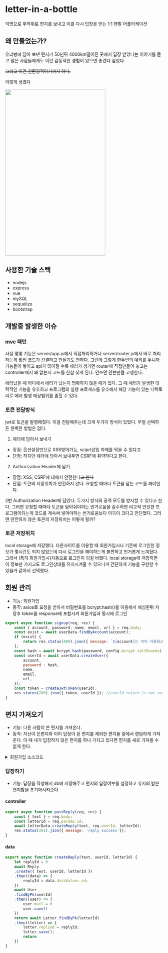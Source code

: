 # letter-in-a-bottle

익명으로 무작위로 편지를 보내고 이를 다시 답장을 받는 1:1 펜팔 어플리케이션

## 왜 만들었는가?
유리병에 담아 보낸 편지가 50년뒤 4000km떨어진 곳에서 답장 받았다는 이야기를 듣고
많은 사람들에게도 이런 감동적인 경험이 있으면 좋겠다 싶었다.

~~그리고 이건 친환경적이기까지 하다.~~



이렇게 생겼다


<img src="https://user-images.githubusercontent.com/71825628/143171154-bfd8954b-844b-4ffa-a4ea-a8bc10d10dd1.jpeg"  width="320" height="530">

## 사용한 기술 스택
- nodejs
- express
- vue
- mySQL
- sequelize
- bootstrap

## 개발중 발생한 이슈
### mvc 패턴
사실 몇몇 기능은 server/app.js에서 직접처리하거나
server/router.js에서 바로 처리하는게 훨씬 코드가 간결하고 만들기도 편하다.
그런데 그렇게 한두번의 예외를 두니까 기능들이 쌓이고 api가 많아질 수록
에러가 생기면 router에 직접만들어 놓고는 controller에서 왜 없는지 코드를 한참 찾게 된다.
안쓰면 안쓴만큼 고생한다.

에러났을 때 어디에서 에러가 났는지 명확하지 않을 때가 있다.
그 때 에러가 발생한 대략적인 기능을 유추하고 프로그램의 실행 프로세스를 유추해서 해당 기능이 있는 디렉토리로 에러 발생 예상범위를 좁힐 수 있다.

### 토큰 전달방식
jwt로 토큰을 발행해줬다. 이걸 전달해주는데 크게 두가지 방식이 있었다.
무얼 선택하든 완벽한 방법은 없다.
1. 헤더에 담아서 보내기
  * 장점: 옵션설정만으로 XSS방어가능, sciprt삽입 자체를 막을 수 있다고.
  * 단점: 하지만 헤더에 담아서 보내주면 CSRF에 취약하다고 한다.

2. Authorization Header에 담기
  * 장점: XSS, CSRF에 대해서 안전한다~~고 한다~~
  * 단점: 토큰의 저장위치가 안전하지 않다. 요청할 때마다 토큰을 담는 코드를 짜야한다.

2번 Authorization Header에 담았다.
두가지 방식의 공격 모두를 방지할 수 있다고 한다.
그러면 요청할 때마다 토큰을 담아줘야하는 번거로움을 감수하면 비교적 안전한 프로그램이되는게
코드를 계속써 넣어야하는 번거로움보다 이득이 크다고 판단했다.
그러면 안전하지 않은 토큰의 저장위치는 어떻게 할까?

### 토큰 저장위치
local storage에 저장했다.
다른사이트를 이용할 때 회원가입시나 기존에 로그인한 정보가 몇시간도 되지 않았는데 다시 로그인을 해야하는게 불편하고 번거롭게 느껴졌다.
그래서 (특히 회원가입시)자동으로 로그인이 되길 바랬다.
local storage에 저장하면 이 정보만 가지고도 로그인상태를 유지시켜줄 수 있으니까 간단하게 기능을 구현할 수 있을거 같아서 선택했다.

## 회원 관리

- 기능: 회원가입
- 동작: axios로 요청을 받아서 비밀번호를 bcrypt.hash()를 이용해서 해싱한뒤 저장후 token을 response에 포함시켜 회원가입과 동시에 로그인
```javascript
export async function signup(req, res) {
    const { account, password, name, email, url } = req.body;
    const exist = await userData.findByAccount(account);
    if (exist) {
        return res.status(409).json({ message: `${account}는 이미 사용되고 있는 아이디 입니다.`});
    };
    const hash = await bcrypt.hash(password, config.bcrypt.saltRounds);
    const userId = await userData.createUser({
        account,
        password : hash,
        name,
        email,
        url,
    });
    const token = createJwtToken(userId);
    res.status(200).json({ token, userId }); //userId return is not necessary
}

```

## 편지 가져오기

- 기능: 다른 사람이 쓴 편지를 가져온다.
- 동작: 자신이 쓴편지와 이미 답장이 된 편지를 제외한 편지들 중에서 랜덤하게 가져온다. 이 때 내가 답장하지 않은 편지를 하나 가지고 있다면 편지를 새로 가져올 수 없게 한다.
<details>
<summary>회원가입 소스코드</summary>
<div markdown="1">

```javascript
export async function getRandomLetter(req, res) {
    const alreadyGetMailId = await letterData.checkMailbox(req.userId);
    if (alreadyGetMailId) { 
        const existMail = await letterData.getLetterById(alreadyGetMailId)
        return res.status(200).json(existMail)
    }
    const UnrepliedLetter = await letterData.getUnrepliedLetter(req.userId);
    if (!UnrepliedLetter) {
        return res.status(404).json({ message: '아직 편지가 없어요! 다음에 다시 시도해 주세염' });
    }
    res.status(200).json(UnrepliedLetter)
```

</div>
</details>

### 답장하기 

- 기능: 답장을 작성해서 db에 저장해주고 편지의 답장여부를 설정하고 유저의 받은편지함을 초기화시켜준다 


#### controller
``` javascript
export async function postReply(req, res) {
    const { text } = req.body;
    const letterId = req.params.id;
    await letterData.createReply(text, req.userId, letterId);
    res.status(201).json({ message: 'reply success'});
}

```

#### data

```javascript
export async function createReply(text, userId, letterId) {
    let replyId = 0
    await Reply
    .create({ text, userId, letterId })
    .then((data) => {
        replyId = data.dataValues.id;
    })
    await User
    .findByPk(userId)
    .then((user) => {
        user.mail = 0
        user.save()
    })
    return await Letter.findByPk(letterId)
    .then((letter) => { 
        letter.replied = replyId;
        letter.save();
        return
    })
}
```
